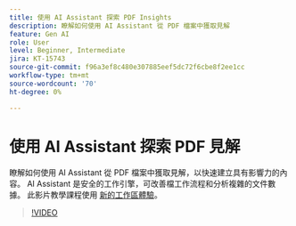 ```yaml
---
title: 使用 AI Assistant 探索 PDF Insights
description: 瞭解如何使用 AI Assistant 從 PDF 檔案中獲取見解
feature: Gen AI
role: User
level: Beginner, Intermediate
jira: KT-15743
source-git-commit: f96a3ef8c480e307885eef5dc72f6cbe8f2ee1cc
workflow-type: tm+mt
source-wordcount: '70'
ht-degree: 0%

---
```


# 使用 AI Assistant 探索 PDF 見解

瞭解如何使用 AI Assistant 從 PDF 檔案中獲取見解，以快速建立具有影響力的內容。 AI Assistant 是安全的工作引擎，可改善檔工作流程和分析複雜的文件數據。 此影片教學課程使用 [新的工作區體驗](new-workspace.md)。


>[!VIDEO](https://video.tv.adobe.com/v/3430512?quality=12&learn=on&hidetitle=true)